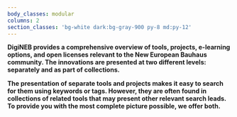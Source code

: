 ```yaml
---
body_classes: modular
columns: 2
section_classes: 'bg-white dark:bg-gray-900 py-8 md:py-12'
---
```


**DigiNEB provides a comprehensive overview of tools, projects, e-learning options, and open licenses relevant to the New European Bauhaus community. The innovations are presented at two different levels: separately and as part of collections.**

**The presentation of separate tools and projects makes it easy to search for them using keywords or tags. However, they are often found in collections of related tools that may present other relevant search leads. To provide you with the most complete picture possible, we offer both.**
